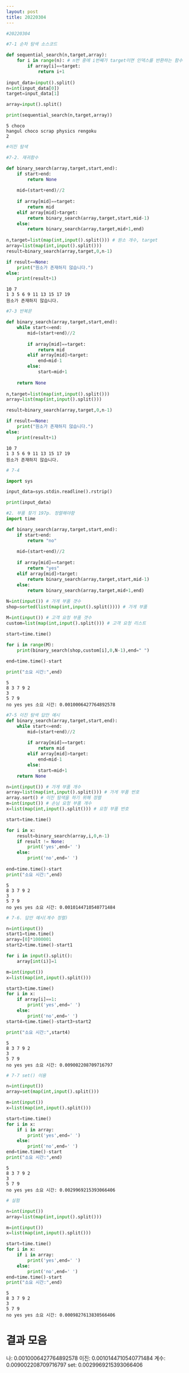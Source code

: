 ```yaml
---
layout: post
title: 20220304
---
```


```python
#20220304

#7-1 순차 탐색 소스코드

def sequential_search(n,target,array):
    for i in range(n): # n번 중에 i번째가 target이면 인덱스를 반환하는 함수
        if array[i]==target:
            return i+1
        
input_data=input().split()
n=int(input_data[0])
target=input_data[1]

array=input().split()

print(sequential_search(n,target,array))
```

    5 choco
    hangul choco scrap physics rengoku
    2
    


```python
#이진 탐색

#7-2. 재귀함수

def binary_search(array,target,start,end):
    if start>end:
        return None
    
    mid=(start+end)//2
    
    if array[mid]==target:
        return mid
    elif array[mid]>target:
        return binary_search(array,target,start,mid-1)
    else:
        return binary_search(array,target,mid+1,end)
    
n,target=list(map(int,input().split())) # 원소 개수, target
array=list(map(int,input().split()))
result=binary_search(array,target,0,n-1)

if result==None:
    print("원소가 존재하지 않습니다.")
else:
    print(result+1)
```

    10 7
    1 3 5 6 9 11 13 15 17 19
    원소가 존재하지 않습니다.
    


```python
#7-3 반복문

def binary_search(array,target,start,end):
    while start<=end:
        mid=(start+end)//2
        
        if array[mid]==target:
            return mid
        elif array[mid]>target:
            end=mid-1
        else:
            start=mid+1
        
    return None
    
n,target=list(map(int,input().split()))
array=list(map(int,input().split()))

result=binary_search(array,target,0,n-1)

if result==None:
    print("원소가 존재하지 않습니다.")
else:
    print(result+1)
```

    10 7
    1 3 5 6 9 11 13 15 17 19
    원소가 존재하지 않습니다.
    


```python
# 7-4

import sys

input_data=sys.stdin.readline().rstrip()

print(input_data)
```

    
    


```python
#2. 부품 찾기 197p. 정렬해야함
import time

def binary_search(array,target,start,end):
    if start>end:
        return "no"
    
    mid=(start+end)//2
    
    if array[mid]==target:
        return "yes"
    elif array[mid]>target:
        return binary_search(array,target,start,mid-1)
    else:
        return binary_search(array,target,mid+1,end)
    
N=int(input()) # 가게 부품 갯수
shop=sorted(list(map(int,input().split()))) # 가게 부품

M=int(input()) # 고객 요청 부품 갯수
custom=list(map(int,input().split())) # 고객 요청 리스트

start=time.time()

for i in range(M):
    print(binary_search(shop,custom[i],0,N-1),end=" ")
    
end=time.time()-start

print("소요 시간:",end)
```

    5
    8 3 7 9 2
    3
    5 7 9
    no yes yes 소요 시간: 0.0010006427764892578
    


```python
#7-5 이진 탐색 답안 예시
def binary_search(array,target,start,end):
    while start<=end:
        mid=(start+end)//2
        
        if array[mid]==target:
            return mid
        elif array[mid]>target:
            end=mid-1
        else:
            start=mid+1
    return None

n=int(input()) # 가게 부품 개수
array=list(map(int,input().split())) # 가게 부품 번호
array.sort() # 이진 탐색을 하기 위해 정렬
m=int(input()) # 손님 요청 부품 개수
x=list(map(int,input().split())) # 요청 부품 번호

start=time.time()

for i in x:
    result=binary_search(array,i,0,n-1)
    if result != None:
        print('yes',end=' ')
    else:
        print('no',end=' ')
        
end=time.time()-start
print("소요 시간:",end)
```

    5
    8 3 7 9 2
    3
    5 7 9
    no yes yes 소요 시간: 0.0010144710540771484
    


```python
# 7-6. 답안 예시(계수 정렬)

n=int(input())
start1=time.time()
array=[0]*1000001
start2=time.time()-start1

for i in input().split():
    array[int(i)]=1

m=int(input())
x=list(map(int,input().split()))

start3=time.time()
for i in x:
    if array[i]==1:
        print('yes',end=' ')
    else:
        print('no',end=' ')
start4=time.time()-start3+start2

print("소요 시간:",start4)
```

    5
    8 3 7 9 2
    3
    5 7 9
    no yes yes 소요 시간: 0.009002208709716797
    


```python
# 7-7 set() 이용

n=int(input())
array=set(map(int,input().split()))

m=int(input())
x=list(map(int,input().split()))

start=time.time()
for i in x:
    if i in array:
        print('yes',end=' ')
    else:
        print('no',end=' ')
end=time.time()-start
print("소요 시간:",end)
```

    5
    8 3 7 9 2
    3
    5 7 9
    no yes yes 소요 시간: 0.0029969215393066406
    


```python
# 실험

n=int(input())
array=list(map(int,input().split()))

m=int(input())
x=list(map(int,input().split()))

start=time.time()
for i in x:
    if i in array:
        print('yes',end=' ')
    else:
        print('no',end=' ')
end=time.time()-start
print("소요 시간:",end)
```

    5
    8 3 7 9 2
    3
    5 7 9
    no yes yes 소요 시간: 0.0009827613830566406
    

# 결과 모음
나:   0.0010006427764892578
이진: 0.0010144710540771484
계수: 0.009002208709716797
set:  0.0029969215393066406
